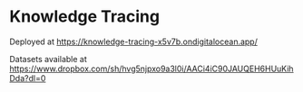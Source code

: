 # Knowledge Tracing

Deployed at
https://knowledge-tracing-x5v7b.ondigitalocean.app/

Datasets available at
https://www.dropbox.com/sh/hvg5njpxo9a3l0i/AACi4iC90JAUQEH6HUuKihDda?dl=0
